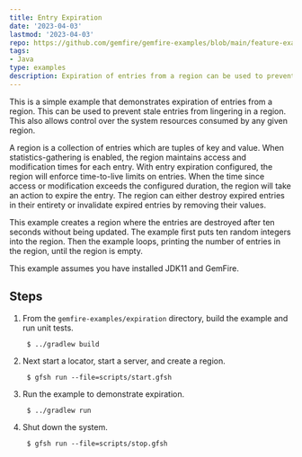 ```yaml
---
title: Entry Expiration
date: '2023-04-03'
lastmod: '2023-04-03'
repo: https://github.com/gemfire/gemfire-examples/blob/main/feature-examples/expiration
tags:
- Java
type: examples
description: Expiration of entries from a region can be used to prevent stale entries from lingering in a region.
---
```


This is a simple example that demonstrates expiration of entries from a region. This can be used to
prevent stale entries from lingering in a region. This also allows control over the system resources
consumed by any given region.

A region is a collection of entries which are tuples of key and value. When statistics-gathering is
enabled, the region maintains access and modification times for each entry. With entry expiration
configured, the region will enforce time-to-live limits on entries. When the time since access or
modification exceeds the configured duration, the region will take an action to expire the entry.
The region can either destroy expired entries in their entirety or invalidate expired entries by
removing their values.

This example creates a region where the entries are destroyed after ten seconds without being
updated. The example first puts ten random integers into the region. Then the example loops,
printing the number of entries in the region, until the region is empty.

This example assumes you have installed JDK11 and GemFire.

## Steps

1. From the `gemfire-examples/expiration` directory, build the example and
   run unit tests.

        $ ../gradlew build

2. Next start a locator, start a server, and create a region.

        $ gfsh run --file=scripts/start.gfsh

3. Run the example to demonstrate expiration.

        $ ../gradlew run

4. Shut down the system.

        $ gfsh run --file=scripts/stop.gfsh